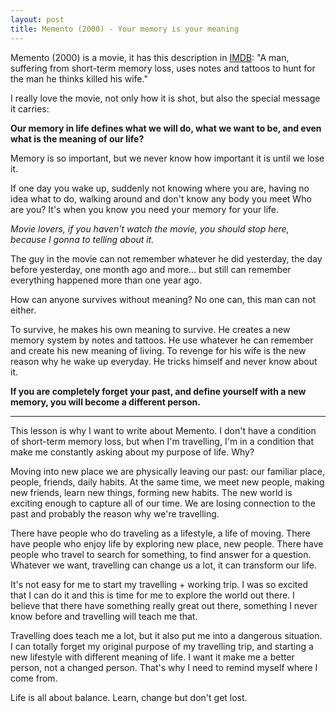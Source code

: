 ```yaml
---
layout: post
title: Memento (2000) - Your memory is your meaning
---
```

Memento (2000) is a movie, it has this description in [IMDB][0]: "A man, suffering from short-term memory loss, uses notes and tattoos to hunt for the man he thinks killed his wife."

  
I really love the movie, not only how it is shot, but also the special message it carries:

  
**Our memory in life defines what we will do, what we want to be, and even what is the meaning of our life?**

  
Memory is so important, but we never know how important it is until we lose it.

If one day you wake up, suddenly not knowing where you are, having no idea what to do, walking around and don't know any body you meet Who are you? It's when you know you need your memory for your life.

  
_Movie lovers, if you haven't watch the movie, you should stop here, because I gonna to telling about it._

  
The guy in the movie can not remember whatever he did yesterday, the day before yesterday, one month ago and more... but still can remember everything happened more than one year ago.

How can anyone survives without meaning? No one can, this man can not either.

To survive, he makes his own meaning to survive. He creates a new memory system by notes and tattoos. He use whatever he can remember and create his new meaning of living. To revenge for his wife is the new reason why he wake up everyday. He tricks himself and never know about it.

  
  
**If you are completely forget your past, and define yourself with a new memory, you will become a different person.**

  
- - -

  
This lesson is why I want to write about Memento. I don't have a condition of short-term memory loss, but when I'm travelling, I'm in a condition that make me constantly asking about my purpose of life. Why?

  
Moving into new place we are physically leaving our past: our familiar place, people, friends, daily habits. At the same time, we meet new people, making new friends, learn new things, forming new habits. The new world is exciting enough to capture all of our time. We are losing connection to the past and probably the reason why we're travelling.

  
There have people who do traveling as a lifestyle, a life of moving. There have people who enjoy life by exploring new place, new people. There have people who travel to search for something, to find answer for a question. Whatever we want, travelling can change us a lot, it can transform our life.

  
It's not easy for me to start my travelling + working trip. I was so excited that I can do it and this is time for me to explore the world out there. I believe that there have something really great out there, something I never know before and travelling will teach me that.

  
Travelling does teach me a lot, but it also put me into a dangerous situation. I can totally forget my original purpose of my travelling trip, and starting a new lifestyle with different meaning of life. I want it make me a better person, not a changed person. That's why I need to remind myself where I come from.

  
Life is all about balance. Learn, change but don't get lost.

[0]: http://www.imdb.com/title/tt0209144/